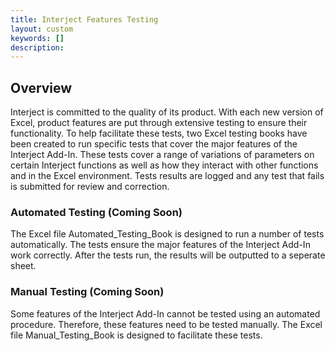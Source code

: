 ```yaml
---
title: Interject Features Testing
layout: custom
keywords: []
description: 
---
```


## Overview

Interject is committed to the quality of its product. With each new version of Excel, product features are put through extensive testing to ensure their functionality. To help facilitate these tests, two Excel testing books have been created to run specific tests that cover the major features of the Interject Add-In. These tests cover a range of variations of parameters on certain Interject functions as well as how they interact with other functions and in the Excel environment. Tests results are logged and any test that fails is submitted for review and correction.

### Automated Testing (Coming Soon)

The Excel file Automated_Testing_Book is designed to run a number of tests automatically. The tests ensure the major features of the Interject Add-In work correctly. After the tests run, the results will be outputted to a seperate sheet. 

### Manual Testing (Coming Soon)

Some features of the Interject Add-In cannot be tested using an automated procedure. Therefore, these features need to be tested manually. The Excel file Manual_Testing_Book is designed to facilitate these tests.
